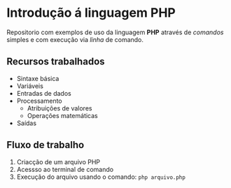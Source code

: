 # Introdução á linguagem PHP

Repositorio com exemplos de uso da linguagem **PHP** através de *comandos* simples e com execução via _linha_ de comando.

## Recursos trabalhados 

- Sintaxe básica
- Variáveis
- Entradas de dados
- Processamento
    - Atribuições de valores
    - Operações matemáticas
- Saídas

## Fluxo de trabalho 

1. Criacção de um arquivo PHP
2. Acessso ao terminal de comando
3. Execução do arquivo usando o comando: `php arquivo.php`